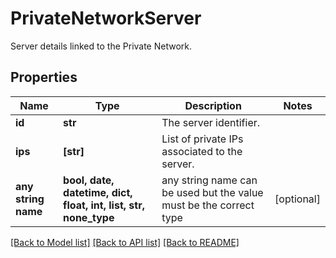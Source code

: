 # PrivateNetworkServer

Server details linked to the Private Network.

## Properties
Name | Type | Description | Notes
------------ | ------------- | ------------- | -------------
**id** | **str** | The server identifier. | 
**ips** | **[str]** | List of private IPs associated to the server. | 
**any string name** | **bool, date, datetime, dict, float, int, list, str, none_type** | any string name can be used but the value must be the correct type | [optional]

[[Back to Model list]](../README.md#documentation-for-models) [[Back to API list]](../README.md#documentation-for-api-endpoints) [[Back to README]](../README.md)


